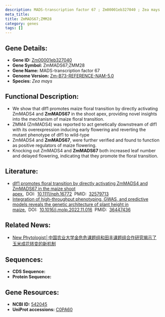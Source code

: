 ```yaml
---
description: MADS-transcription factor 67 ; Zm00001eb327040 ; Zea mays
meta_title:
title: ZmMADS67;ZMM28
category: genes
tags: []
---
```


## Gene Details:
- **Gene ID:**	[Zm00001eb327040](https://www.maizegdb.org/gene_center/gene/Zm00001eb327040)
- **Gene Symbol:** ZmMADS67;ZMM28
- **Gene Name:** MADS-transcription factor 67
- **Genome Version:** [Zm-B73-REFERENCE-NAM-5.0](https://www.maizegdb.org/genome/assembly/Zm-B73-REFERENCE-NAM-5.0)
- **Species:** *Zea mays*

## Functional Description:
   - We show that dlf1 promotes maize floral transition by directly activating ZmMADS4 and **ZmMADS67** in the shoot apex, providing novel insights into the mechanism of maize floral transition.
   - ZMM4 (ZmMADS4) was reported to act genetically downstream of dlf1 with its overexpression inducing early flowering and reverting the mutant phenotype of dlf1 to wild-type
   - ZmMADS4 and **ZmMADS67**, were further verified and found to function as positive regulators of maize flowering.
   - Knocking out ZmMADS4 and **ZmMADS67** both increased leaf number and delayed flowering, indicating that they promote the floral transition.

## Literature:
   - [dlf1 promotes floral transition by directly activating ZmMADS4 and ZmMADS67 in the maize shoot apex.]( https://nph.onlinelibrary.wiley.com/doi/10.1111/nph.16772)&nbsp;&nbsp;DOI:&nbsp;&nbsp;[10.1111/nph.16772](https://nph.onlinelibrary.wiley.com/doi/10.1111/nph.16772)&nbsp;&nbsp;PMID:&nbsp;&nbsp;[32579713](https://pubmed.ncbi.nlm.nih.gov/32579713/)
   - [Integration of high-throughput phenotyping, GWAS, and predictive models reveals the genetic architecture of plant height in maize.]( https://www.sciencedirect.com/science/article/pii/S167420522200435X?via%3Dihub)&nbsp;&nbsp;DOI:&nbsp;&nbsp;[10.1016/j.molp.2022.11.016](https://www.sciencedirect.com/science/article/pii/S167420522200435X?via%3Dihub)&nbsp;&nbsp;PMID:&nbsp;&nbsp;[36447436](https://pubmed.ncbi.nlm.nih.gov/36447436/)

## Related News:
   - [New Phytologist│中国农业大学金危危课题组和田丰课题组合作研究揭示了玉米成花转变的新机制](https://mp.weixin.qq.com/s?__biz=Mzg3MDEwNDEyMg==&mid=2247491288&idx=2&sn=e4aeedcffb3ee172da1ac0936acc6d36&chksm=ce93b38df9e43a9b4a9ff2207d1cfb2c760e922db152e1cc4722d7933ea96ece2b9ea57e462b&scene=27#wechat_redirect)

## Sequences:
- **CDS Sequence:**
- **Protein Sequence:**

## Gene Resources:
- **NCBI ID:** [542045](https://www.ncbi.nlm.nih.gov/gene/?term=542045)
- **UniProt accessions:** [C0PA60](https://www.uniprot.org/uniprotkb/C0PA60/entry)
